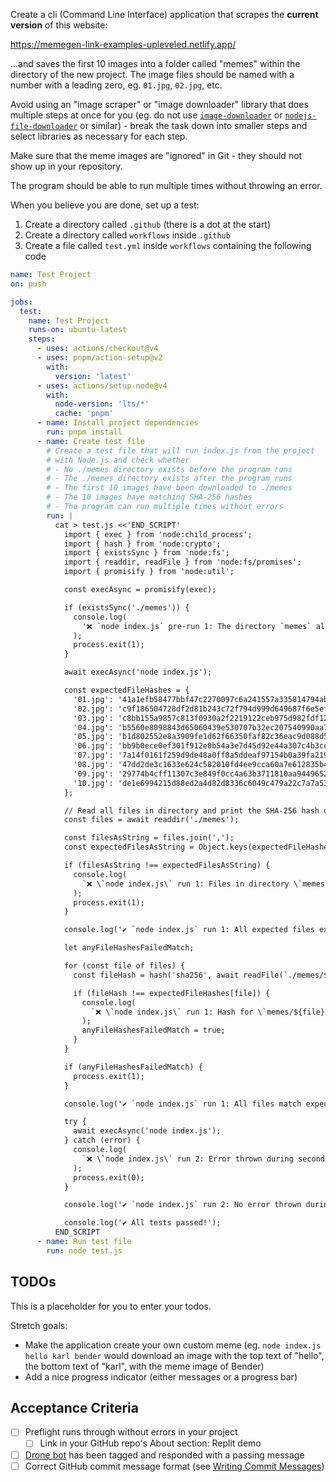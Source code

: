 Create a cli (Command Line Interface) application that scrapes the **current version** of this website:

https://memegen-link-examples-upleveled.netlify.app/

...and saves the first 10 images into a folder called "memes" within the directory of the new project. The image files should be named with a number with a leading zero, eg. `01.jpg`, `02.jpg`, etc.

Avoid using an "image scraper" or "image downloader" library that does multiple steps at once for you (eg. do not use [`image-downloader`](https://www.npmjs.com/package/image-downloader) or [`nodejs-file-downloader`](https://www.npmjs.com/package/nodejs-file-downloader) or similar) - break the task down into smaller steps and select libraries as necessary for each step.

Make sure that the meme images are "ignored" in Git - they should not show up in your repository.

The program should be able to run multiple times without throwing an error.

When you believe you are done, set up a test:

1. Create a directory called `.github` (there is a dot at the start)
2. Create a directory called `workflows` inside `.github`
3. Create a file called `test.yml` inside `workflows` containing the following code

```yaml
name: Test Project
on: push

jobs:
  test:
    name: Test Project
    runs-on: ubuntu-latest
    steps:
      - uses: actions/checkout@v4
      - uses: pnpm/action-setup@v2
        with:
          version: 'latest'
      - uses: actions/setup-node@v4
        with:
          node-version: 'lts/*'
          cache: 'pnpm'
      - name: Install project dependencies
        run: pnpm install
      - name: Create test file
        # Create a test file that will run index.js from the project
        # with Node.js and check whether
        # - No ./memes directory exists before the program runs
        # - The ./memes directory exists after the program runs
        # - The first 10 images have been downloaded to ./memes
        # - The 10 images have matching SHA-256 hashes
        # - The program can run multiple times without errors
        run: |
          cat > test.js <<'END_SCRIPT'
            import { exec } from 'node:child_process';
            import { hash } from 'node:crypto';
            import { existsSync } from 'node:fs';
            import { readdir, readFile } from 'node:fs/promises';
            import { promisify } from 'node:util';

            const execAsync = promisify(exec);

            if (existsSync('./memes')) {
              console.log(
                '❌ `node index.js` pre-run 1: The directory `memes` already exists',
              );
              process.exit(1);
            }

            await execAsync('node index.js');

            const expectedFileHashes = {
              '01.jpg': '41a1efb58477bbf47c2270097c6a241557a335814794abde5977399dfd7331ba',
              '02.jpg': 'c9f186504728df2d81b243c72f794d999d649687f6e5efc46388d0e021249c4b',
              '03.jpg': 'c8bb155a9857c813f0930a2f2219122ceb975d982fdf12b39175f39994e1cf67',
              '04.jpg': 'b5560e8098843d65060439e530707b32ec207540990aa7a715db78c3983f1018',
              '05.jpg': 'b1d802552e8a3909fe1d62f66350faf82c36eac9d088d50026116d933ab2f013',
              '06.jpg': 'bb9b0ece0ef301f912e0b54a3e7d45d92e44a307c4b3cee28a4b80330dfc9bc7',
              '07.jpg': '7a14f0161f259d9de48a0ff8a5ddeaf97154b0a39fa219f4b296e5ad31f86156',
              '08.jpg': '47dd2de3c1633e624c582010fd4ee9cca60a7e612835b4d89f98ca199da397d5',
              '09.jpg': '29774b4cff11307c3e849f0cc4a63b3711810aa9449652edf8d72276ba6cf7db',
              '10.jpg': 'de1e6994215d88ed2a4d82d8336c6049c479a22c7a7a53bfb95ef6fe4a3335d4',
            };

            // Read all files in directory and print the SHA-256 hash of each file
            const files = await readdir('./memes');

            const filesAsString = files.join(',');
            const expectedFilesAsString = Object.keys(expectedFileHashes).join(',');

            if (filesAsString !== expectedFilesAsString) {
              console.log(
                `❌ \`node index.js\` run 1: Files in directory \`memes\` (${filesAsString}) do not match expected files (${expectedFilesAsString})`,
              );
              process.exit(1);
            }

            console.log('✔️ `node index.js` run 1: All expected files exist');

            let anyFileHashesFailedMatch;

            for (const file of files) {
              const fileHash = hash('sha256', await readFile(`./memes/${file}`));

              if (fileHash !== expectedFileHashes[file]) {
                console.log(
                  `❌ \`node index.js\` run 1: Hash for \`memes/${file}\` ${fileHash} does not match expected hash ${expectedFileHashes[file]}`,
                );
                anyFileHashesFailedMatch = true;
              }
            }

            if (anyFileHashesFailedMatch) {
              process.exit(1);
            }

            console.log('✔️ `node index.js` run 1: All files match expected hashes');

            try {
              await execAsync('node index.js');
            } catch (error) {
              console.log(
                `❌ \`node index.js\` run 2: Error thrown during second run ("${error.message}")`,
              );
              process.exit(0);
            }

            console.log('✔️ `node index.js` run 2: No error thrown during second run');

            console.log('✔️ All tests passed!');
          END_SCRIPT
      - name: Run test file
        run: node test.js
```

## TODOs

This is a placeholder for you to enter your todos.

Stretch goals:

- Make the application create your own custom meme (eg. `node index.js hello karl bender` would download an image with the top text of "hello", the bottom text of "karl", with the meme image of Bender)
- Add a nice progress indicator (either messages or a progress bar)

## Acceptance Criteria

- [ ] Preflight runs through without errors in your project
  - [ ] Link in your GitHub repo's About section: Replit demo
- [ ] [Drone bot](https://learn.upleveled.io/pern-extensive-immersive/modules/cheatsheet-tasks/#upleveled-drone) has been tagged and responded with a passing message
- [ ] Correct GitHub commit message format (see [Writing Commit Messages](https://learn.upleveled.io/pern-extensive-immersive/modules/cheatsheet-git-github/#writing-commit-messages))
